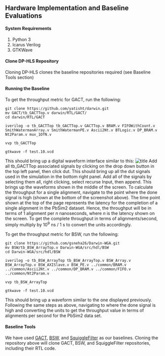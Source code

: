## Hardware Implementation and Baseline Evaluations

#### System Requirements
1. Python 3
2. Icarus Verilog
3. GTKWave

#### Clone DP-HLS Repository
Cloning DP-HLS clones the baseline repositories required (see Baseline Tools section)


#### Running the Baseline
To get the throughput metric for GACT, run the following:
```
git clone https://github.com/yatisht/darwin.git
mv GACT/tb_GACTTop.v darwin/RTL/GACT/
cd darwin/RTL/GACT

iverilog -o tb_GACTTop tb_GACTTop.v GACTTop.v BRAM.v FIFOWithCount.v SmithWatermanArray.v SmithWatermanPE.v Ascii2Nt.v BTLogic.v DP_BRAM.v Nt2Param.v mux_1OfN.v 

vvp tb_GACTTop

gtkwave -f test.10.vcd
```
This should bring up a digital waveform interface similar to this:
![title](waveform.png)
Add all tb_GACTTop associated signals by clicking on the drop down button in the top left panel, then click dut. This should bring up all the dut signals used in the simulation in the bottom right panel. Add all of the signals by selecting them all, right clicking, select recurse Input, then append. This brings up the waveforms shown in the middle of the screen. To calculate the throughput for a single alignment, navigate to the point where the done signal is high (shown at the bottom of the screenshot above). The time point shown at the top of the page represents the latency for the completion of a single alignment in the PbSim2 dataset. Hence, the throughput will be in terms of 1 alignment per $n$ nanoseconds, where $n$ is the latency shown on the screen. To get the complete throughput in terms of alignments/second, simply multiply by $10^9$ ns / $1$ s to convert the units accordingly. 

To get the throughput metric for BSW, run the following:
```
git clone https://github.com/gsneha26/Darwin-WGA.git
mv BSW/tb_BSW_ArrayTop.v Darwin-WGA/src/hdl/BSW
cd Darwin-WGA/src/hdl/BSW

iverilog -o tb_BSW_ArrayTop tb_BSW_ArrayTop.v BSW_Array.v BSW_ArrayTop.v BSW_AXISlave.v BSW_PE.v ../common/BRAM.v ../common/Ascii2Nt.v ../common/DP_BRAM.v ../common/FIFO.v ../common/Nt2Param.v

vvp tb_BSW_ArrayTop

gtkwave -f test.10.vcd
```
This should bring up a waveform similar to the one displayed previously. Following the same steps as above, navigating to where the done signal is high and converting the units to get the throughput value in terms of alignments per second for the PbSim2 data set.

#### Baseline Tools
We have used [GACT](https://github.com/yatisht/darwin/tree/master), [BSW](https://github.com/gsneha26/Darwin-WGA), and [SquiggleFilter](https://github.com/TimD1/SquiggleFilter) as our baselines. Cloning the repository above will clone GACT, BSW, and SquiggleFilter repositories, including their RTL code.
